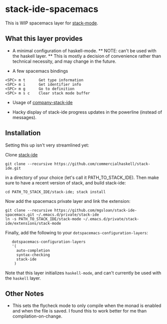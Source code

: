 # stack-ide-spacemacs

This is WIP spacemacs layer for
[stack-mode](https://github.com/commercialhaskell/stack-ide/tree/master/stack-mode).

## What this layer provides

* A minimal configuration of haskell-mode.  ** NOTE: can't be used with the haskell
  layer. ** This is mostly a decision of convenience rather than technical
  necessity, and may change in the future.

* A few spacemacs bindings

```
<SPC> m t      Get type information
<SPC> m i      Get identifier info
<SPC> m g      Go to definition
<SPC> m s c    Clear stack mode buffer
```

* Usage of [company-stack-ide](https://github.com/drwebb/company-stack-ide)

* Hacky display of stack-ide progress updates in the powerline (instead of
messages).

## Installation

Setting this up isn't very streamlined yet:

Clone [stack-ide](https://github.com/commercialhaskell/stack-ide)

```
git clone --recursive https://github.com/commercialhaskell/stack-ide.git
```

in a directory of your choice (let's call it PATH_TO_STACK_IDE). Then make sure
to have a recent version of stack, and build stack-ide:

```
cd PATH_TO_STACK_IDE/stack-ide; stack install
```

Now add the spacemacs private layer and link the extension:

```
git clone --recursive https://github.com/mgsloan/stack-ide-spacemacs.git ~/.emacs.d/private/stack-ide
ln -s PATH_TO_STACK_IDE/stack-mode ~/.emacs.d/private/stack-ide/extensions/stack-mode
```

Finally, add the following to your `dotspacemacs-configuration-layers`:

```
   dotspacemacs-configuration-layers
   '(
     auto-completion
     syntax-checking
     stack-ide
    )
```

Note that this layer initializes `haskell-mode`, and can't currently be used
with the `haskell` layer.

## Other Notes

* This sets the flycheck mode to only compile when the monad is enabled and when
  the file is saved. I found this to work better for me than
  compilation-on-change.
